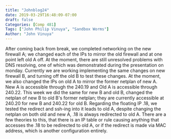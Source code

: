 ```yaml
---
title: "Johnblog24"
date: 2019-03-29T16:48:09-07:00
draft: false
Categories: [Comp 481]
Tags: ["John Philip Vinuya", "Sandbox Worms"]
Author: "John Vinuya"
---
```

After coming back from break, we completed networking on the new firewall A; we changed each of the IPs to mirror the old firewall and at one point left old A off. At the moment, there are still unresolved problems with DNS resolving, one of which was demonstrated during the presentation on monday. Currently we are working implementing the same changes on new firewall B, and turning off the old B to test these changes. At the moment, we also changed the IPs on old A to mirror the former netplan of new A. New A is accessible through the 240.19 and Old A is accessible through 240.22. This week we did the same for new B and old B, changed the netplan of new B to old B's former netplan; they are currently accessible at 240.20 for new B and 240.22 for old B. Regarding the floating IP .18, we tested the redirect and ssh-ing into it leads to old A, despite changing the netplan on both old and new A, .18 is always redirected to old A. There are a few theories to this, that there is an IP table or rule causing anything that accesses the .18 to be redirected to old A, or if the redirect is made via MAC address, which is another configuration entirely.
